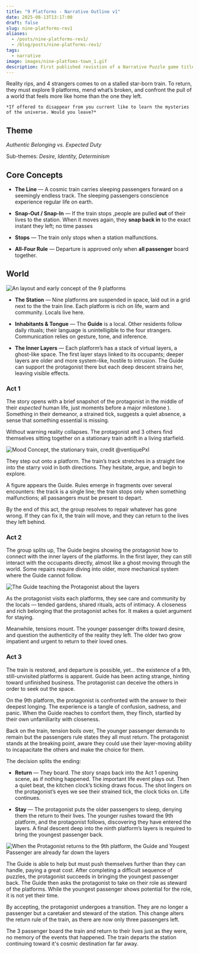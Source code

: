 ```yaml
---
title: "9 Platforms - Narrative Outline v1"
date: 2025-08-13T13:17:00
draft: false
slug: nine-platforms-rev1
aliases:
  - /posts/nine-platforms-rev1/
  - /blog/posts/nine-platforms-rev1/
tags:
  - narrative
image: images/nine-platfoms-town_1.gif
description: First published revistion of a Narrative Puzzle game titled 9 Platforms
---
```


Reality rips, and 4 strangers comes to on a stalled star-born train. To return, they must explore 9 platforms, mend what’s broken, and confront the pull of a world that feels more like home than the one they left.

<!--more-->

	*If offered to disappear from you current like to learn the mysteries of the universe. Would you leave?* 
## Theme

*Authentic Belonging vs. Expected Duty*

Sub-themes: *Desire, Identity, Determinism*


## Core Concepts

- **The Line** — A cosmic train carries sleeping passengers forward on a seemingly endless track. The sleeping passengers conscience experience regular life on earth.    

- **Snap‑Out / Snap‑In** — If the train stops ,people are pulled **out** of their lives to the station. When it moves again, they **snap back in** to the exact instant they left; no time passes 

- **Stops** — The train only stops when a station malfunctions.

- **All‑Four Rule** — Departure is approved only when **all passenger** board together.

## World

![An layout and early concept of the 9 platforms](/images/nine-platfoms-map.png)


- **The Station** — Nine platforms are suspended in space, laid out in a grid next to the the train line. Each platform is rich on life, warm and community. Locals live here.

- **Inhabitants & Tongue** — The **Guide** is a local. Other residents follow daily rituals; their language is unintelligible to the four strangers. Communication relies on gesture, tone, and inference.

- **The Inner Layers** —  Each platform’s has a stack of virtual layers, a ghost-like space. The first layer stays linked to its occupants; deeper layers are older and more system-like, hostile to intrusion. The Guide can support the protagonist there but each deep descent strains her, leaving visible effects.

### Act 1

The story opens with a brief snapshot of the protagonist in the middle of their _expected_ human life, just moments before a major milestone ). Something in their demeanor, a strained tick, suggests a quiet absence, a sense that something essential is missing.

Without warning reality collapses. The protagonist and 3 others find themselves sitting together on a stationary train adrift in a living starfield.


![Mood Concept, the stationary train, credit @ventiquePxl](/images/nine-platforms-temp.jpg)

They step out onto a platform. The train’s track stretches in a straight line into the starry void in both directions. They hesitate, argue, and begin to explore.

A figure appears the Guide. Rules emerge in fragments over several encounters: the track is a single line; the train stops only when something malfunctions; all passangers must be present to depart.

By the end of this act, the group resolves to repair whatever has gone wrong. If they can fix it, the train will move, and they can return to the lives they left behind.

### Act 2

The group splits up, The Guide begins showing the protagonist how to connect with the inner layers of the platforms. In the first layer, they can still interact with the occupants directly, almost like a ghost moving through the world. Some repairs require diving into older, more mechanical system where the Guide cannot follow.

![The Guide teaching the Protagonist about the layers](/images/nine-platfoms-guide.gif)

As the protagonist visits each platforms, they see care and community by the locals — tended gardens, shared rituals, acts of intimacy. A closeness and rich belonging that the protagonist aches for. It makes a quiet argument for staying.  

Meanwhile, tensions mount. The younger passenger drifts toward desire, and question the authenticity of the reality they left. The older two grow impatient and urgent to return to their loved ones. 

### Act 3

The train is restored, and departure is possible, yet... the existence of a 9th, still-unvisited platforms is apparent. Guide has been acting strange, hinting toward unfinished business. The protagonist can deceive the others in order to seek out the space. 

On the 9th platform, the protagonist is confronted with the answer to their deepest longing. The experience is a tangle of confusion, sadness, and panic. When the Guide reaches to comfort them, they flinch, startled by their own unfamiliarity with closeness.

Back on the train, tension boils over, The younger passenger demands to remain but the passengers rule states they all must return. The protagonist stands at the breaking point, aware they could use their layer-moving ability to incapacitate the others and make the choice for them. 

The decision splits the ending:

- **Return** — They board. The story snaps back into the Act 1 opening scene, as if nothing happened. The important life event plays out. Then a quiet beat, the kitchen clock’s ticking draws focus. The shot lingers on the protagonist’s eyes we see their strained tick, the clock ticks on. Life continues.

- **Stay** — The protagonist puts the older passengers to sleep, denying them the return to their lives. The younger rushes toward the 9th platform, and the protagonist follows, discovering they have entered the layers. A final descent deep into the ninth platform’s layers is required to bring the youngest passenger back.


![When the Protagonist returns to the 9th platform, the Guide and Yougest Passenger are already far down the layers](/images/nine-platforms-transporter.gif)
  
  The Guide is able to help but must push themselves further than they can handle, paying a great cost. After completing a difficult sequence of puzzles, the protagonist succeeds in bringing the youngest passenger back. The Guide then asks the protagonist to take on their role as steward of the platforms. While the youngest passenger shows potential for the role, it is not yet their time.
  
  By accepting, the protagonist undergoes a transition. They are no longer a passenger but a caretaker and steward of the station. This change alters the return rule of the train, as there are now only three passengers left. 
  
  The 3 passenger board the train and return to their lives just as they were, no memory of the events that happened. The train departs the station continuing toward it's cosmic destination far far away. 